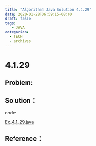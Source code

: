 ```yaml
---
title: "Algorithm4 Java Solution 4.1.29"
date: 2020-01-28T06:59:15+08:00
draft: false
tags:
   - JAVA
categories:
  - TECH
  - archives
---
```



# 4.1.29

## Problem:


## Solution：

code:

[Ex_4_1_29.java](./Ex_4_1_29.java)


## Reference：


